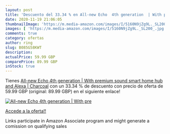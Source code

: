 ```yaml
---
layout: post
title: 'Descuento del 33.34 % en All-new Echo  4th generation  | With pre'
date: 2020-11-19 21:06:05
thumbnailImage: 'https://m.media-amazon.com/images/I/5160N9jZg9L._SL200_.jpg'
images: [ 'https://m.media-amazon.com/images/I/5160N9jZg9L._SL200_.jpg' ]
comments: true
category: ofertas
author: ring
slug: B085G58KWT
description:
actualPrice: 59.99 GBP
comparePrice: 89.99 GBP
inStock: true
---
```


Tienes [All-new Echo  4th generation  | With premium sound  smart home hub and Alexa | Charcoal](https://www.amazon.co.uk/dp/B085G58KWT/?tag=tolees0a-21) con un 33.34 % de descuento con precio de oferta de 59.99 GBP (original: 89.99 GBP) en el siguiente enlace!

[![All-new Echo  4th generation  | With pre](https://m.media-amazon.com/images/I/5160N9jZg9L._SL200_.jpg)](https://www.amazon.co.uk/dp/B085G58KWT/?tag=tolees0a-21)

[Accede a la oferta!!](https://www.amazon.co.uk/dp/B085G58KWT/?tag=tolees0a-21)

Links participate in Amazon Associate program and might generate a comission on qualifying sales


